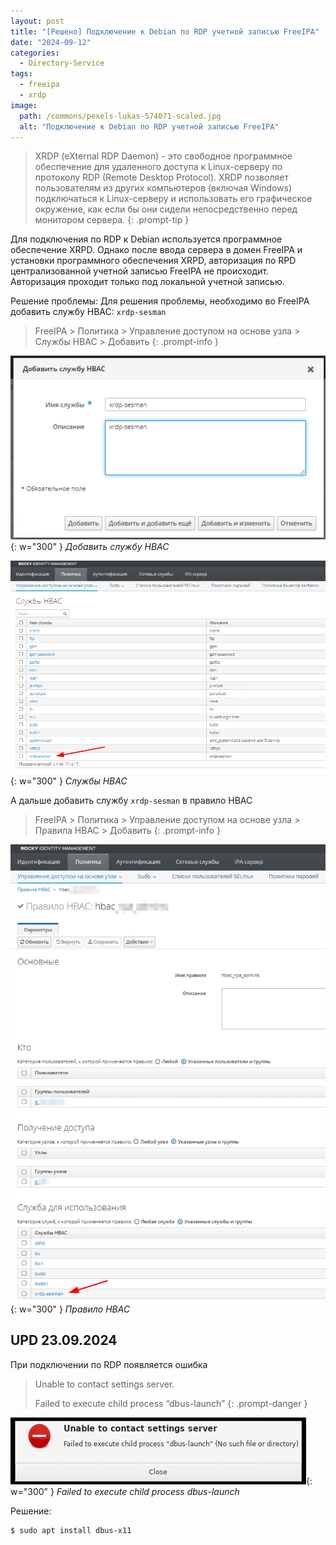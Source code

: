 ```yaml
---
layout: post
title: "[Решено] Подключение к Debian по RDP учетной записью FreeIPA"
date: "2024-09-12"
categories:
  - Directory-Service
tags:
  - freeipa
  - xrdp
image:
  path: /commons/pexels-lukas-574071-scaled.jpg
  alt: "Подключение к Debian по RDP учетной записью FreeIPA"
---
```


> XRDP (eXternal RDP Daemon) - это свободное программное обеспечение для удаленного доступа к Linux-серверу по протоколу RDP (Remote Desktop Protocol). XRDP позволяет пользователям из других компьютеров (включая Windows) подключаться к Linux-серверу и использовать его графическое окружение, как если бы они сидели непосредственно перед монитором сервера.
{: .prompt-tip }

Для подключения по RDP к Debian используется программное обеспечение XRPD. Однако после ввода сервера в домен FreeIPA и установки программного обеспечения XRPD, авторизация по RPD централизованной учетной записью FreeIPA не происходит. Авторизация проходит только под локальной учетной записью.

Решение проблемы:
Для решения проблемы, необходимо во FreeIPA добавить службу HBAC: `xrdp-sesman` 

> FreeIPA > Политика > Управление доступом на основе узла > Службы HBAC > Добавить
{: .prompt-info }

![](/assets/img/posts/2024/09/12/freeipa-hbac1.png){: w="300" }
_Добавить службу HBAC_

![](/assets/img/posts/2024/09/12/freeipa-hbac2.png){: w="300" }
_Службы HBAC_

А дальше добавить службу `xrdp-sesman` в правило HBAC 

> FreeIPA > Политика > Управление доступом на основе узла > Правила HBAC > Добавить
{: .prompt-info }

![](/assets/img/posts/2024/09/12/freeipa-hbac3.png){: w="300" }
_Правило HBAC_

## UPD 23.09.2024

При подключении по RDP появляется ошибка

> Unable to contact settings server.
>
> Failed to execute child process “dbus-launch”
{: .prompt-danger }

![](/assets/img/posts/2024/09/12/unable-to-connect.png){: w="300" }
_Failed to execute child process dbus-launch_

Решение:

```sh
$ sudo apt install dbus-x11
```
